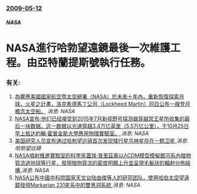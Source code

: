 ### [2009-05-12](/news/2009/05/12/index.md)

##### NASA
#  NASA進行哈勃望遠鏡最後一次維護工程。由亞特蘭提斯號執行任務。




### 有关:

1. [為響應美國國家航空暨太空總署（NASA）於未來十年內，重新恢復探索月球、火星之計畫，洛克希德馬丁公司（Lockheed Martin）同日公布一艘登月概念太空船。](/news/2018/10/3/為響應美國國家航空暨太空總署-NASA-於未來十年內-重新恢復探索月球-火星之計畫-洛克希德馬丁公司-Lockheed.md) _消息: NASA_
2. [NASA宣布:他们已经接受到2015年7月新视野号探测器穿越冥王星所收集的最后一块数据。这一数据以光速穿越3.4万亿英里（5.5万亿公里），于10月25日早上抵达約翰·霍普金斯大學應用物理實驗室。 ](/news/2016/10/27/NASA宣布-他们已经接受到2015年7月新视野号探测器穿越冥王星所收集的最后一块数据-这一数据以光速穿越34万亿英里.md) _消息: NASA_
3. [美国研究人员宣布通过哈勃望远镜首次发现矮行星鸟神星存在一颗卫星 ](/news/2016/04/26/美国研究人员宣布通过哈勃望远镜首次发现矮行星鸟神星存在一颗卫星.md) _消息: 哈勃望远镜_
4. [ NASA噴射推進實驗室的科學家蓋瑞·普里茲奧以ΛCDM模型模擬銀河系內暗物質流過地球等行星，發現暗物質流的密度明顯上升並呈現毛髮狀的輻射分佈結構 ](/news/2015/11/24/NASA噴射推進實驗室的科學家蓋瑞-普里茲奧以ΛCDM模型模擬銀河系內暗物質流過地球等行星-發現暗物質流的密度明顯上升.md) _消息: NASA_
5. [NASA公布中國中科院国家天文台陆由俊等人的研究团队，使用哈伯太空望遠鏡發現Markarian 231星系中的雙黑洞系統 ](/news/2015/08/27/NASA公布中國中科院国家天文台陆由俊等人的研究团队-使用哈伯太空望遠鏡發現Markarian-231星系中的雙黑洞系統.md) _消息: NASA_
